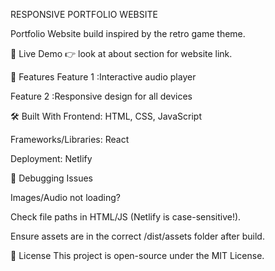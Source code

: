 RESPONSIVE PORTFOLIO WEBSITE


Portfolio Website build inspired by the retro game theme. 

🔗 Live Demo
👉 look at about section for website link.


🚀 Features
Feature 1 :Interactive audio player

Feature 2 :Responsive design for all devices


🛠️ Built With
Frontend: HTML, CSS, JavaScript

Frameworks/Libraries: React

Deployment: Netlify


🔧 Debugging Issues

Images/Audio not loading?

Check file paths in HTML/JS (Netlify is case-sensitive!).

Ensure assets are in the correct /dist/assets folder after build.

📜 License
This project is open-source under the MIT License.
